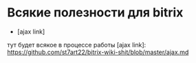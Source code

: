 # Всякие полезности для bitrix #

* [ajax link]


тут будет всякое в процессе работы
[ajax link]: https://github.com/st7art22/bitrix-wiki-shit/blob/master/ajax.md
